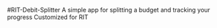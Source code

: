 #RIT-Debit-Splitter
A simple app for splitting a budget and tracking your progress
Customized for RIT
